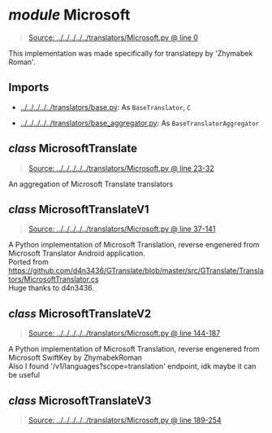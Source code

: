 # *module* **Microsoft**

> [Source: ../../../../../translators/Microsoft.py @ line 0](../../../../../translators/Microsoft.py#L0)

This implementation was made specifically for translatepy by 'Zhymabek Roman'.

## Imports

- [../../../../../translators/base.py](../../../../../translators/base.py): As `BaseTranslator`, `C`

- [../../../../../translators/base_aggregator.py](../../../../../translators/base_aggregator.py): As `BaseTranslatorAggregator`

## *class* **MicrosoftTranslate**

> [Source: ../../../../../translators/Microsoft.py @ line 23-32](../../../../../translators/Microsoft.py#L23-L32)

An aggregation of Microsoft Translate translators

## *class* **MicrosoftTranslateV1**

> [Source: ../../../../../translators/Microsoft.py @ line 37-141](../../../../../translators/Microsoft.py#L37-L141)

A Python implementation of Microsoft Translation, reverse engenered from Microsoft Translator Android application.  
Ported from https://github.com/d4n3436/GTranslate/blob/master/src/GTranslate/Translators/MicrosoftTranslator.cs  
Huge thanks to d4n3436.

## *class* **MicrosoftTranslateV2**

> [Source: ../../../../../translators/Microsoft.py @ line 144-187](../../../../../translators/Microsoft.py#L144-L187)

A Python implementation of Microsoft Translation, reverse engenered from Microsoft SwiftKey by ZhymabekRoman  
Also I found '/v1/languages?scope=translation' endpoint, idk maybe it can be useful

## *class* **MicrosoftTranslateV3**

> [Source: ../../../../../translators/Microsoft.py @ line 189-254](../../../../../translators/Microsoft.py#L189-L254)
